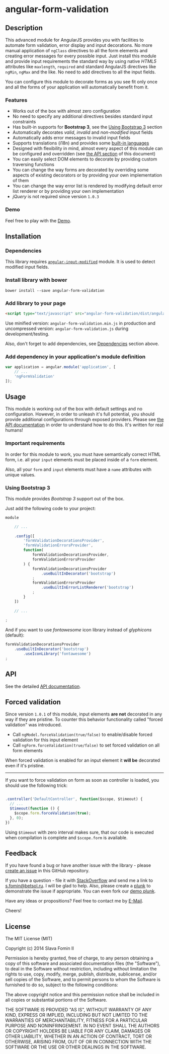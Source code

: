 # angular-form-validation

## Description

This advanced module for AngularJS provides you with facilities to automate form validation,
error display and input decorations. No more manual application of `ngClass` directives
to all the form elements and creating error messages for every possible input.
Just install this module and provide input requirements the standard way by using native *HTML5*
attributes like `maxlength`, `required` and standard AngularJS directives like `ngMin`, `ngMax`
and the like. No need to add directives to all the input fields.

You can configure this module to decorate forms as you see fit only once and all the forms of
your application will automatically benefit from it.

### Features

- Works out of the box with almost zero configuration
- No need to specify any additional directives besides standard input constraints
- Has built-in supports for **Bootstrap 3**, see the [Using Bootstrap 3](#using-bootstrap-3) section
- Automatically decorates *valid*, *invalid* and *non-modified* input fields
- Automatically adds error messages to invalid input fields
- Supports translations (i18n) and provides some [built-in languages][built-in-languages]
- Designed with flexibility in mind, almost every aspect of this module
  can be configured and overridden (see [the API section][docs-api] of this document)
- You can easily select DOM elements to decorate by providing custom traversing functions
- You can change the way forms are decorated by overriding some aspects of existing decorators or
  by providing your own implementation of them
- You can change the way error list is rendered by modifying default error list renderer or
  by providing your own implementation
- *jQuery* is not required since version `1.0.3`
  
### Demo

Feel free to play with the [Demo](http://plnkr.co/edit/dJs5Wye2WEy7T6gEEfIj?p=preview).

## Installation

### Dependencies

This library requires [`angular-input-modified`][github-input-modified] module.
It is used to detect modified input fields.

### Install library with bower

`bower install --save angular-form-validation`

### Add library to your page

``` html
<script type="text/javascript" src="angular-form-validation/dist/angular-form-validation.js"></script>
```

Use minified version: `angular-form-validation.min.js` in production
and uncompressed version: `angular-form-validation.js` during development/testing.

Also, don't forget to add dependencies, see [Dependencies](#dependencies) section above.

### Add dependency in your application's module definition

``` javascript
var application = angular.module('application', [
    // ...
    'ngFormValidation'
]);
```

## Usage

This module is working out of the box with default settings and no configuration.
However, in order to unleash it's full potential, you should provide additional
configurations through exposed providers. Please see [the API documentation][docs-api] in order
to understand how to do this. It's written for real humans!

### Important requirements

In order for this module to work, you must have semantically correct HTML form, i.e.
all your `input` elements must be placed inside of a `form` element.

Also, all your `form` and `input` elements must have a `name` attributes with unique values.

### Using Bootstrap 3

This module provides *Bootstrap 3* support out of the box.

Just add the following code to your project:

```JavaScript
module

    // ...
    
    .config([
        'formValidationDecorationsProvider',
        'formValidationErrorsProvider',
        function(
            formValidationDecorationsProvider,
            formValidationErrorsProvider
        ) {
            formValidationDecorationsProvider
                .useBuiltInDecorator('bootstrap')
            ;
            formValidationErrorsProvider
                .useBuiltInErrorListRenderer('bootstrap')
            ;
        }
    ])
    
    // ...
    
;
```

And if you want to use *fontawesome* icon library instead of *glyphicons* (default):

```JavaScript
formValidationDecorationsProvider
    .useBuiltInDecorator('bootstrap')
        .useIconLibrary('fontawesome')
;
```

## API

See the detailed [API documentation][docs-api].

## Forced validation

Since version `1.0.1` of this module, input elements **are not** decorated in any way if they are pristine.
To counter this behavior functionality called "forced validation" was introduced.

- Call `ngModel.forceValidation(true/false)` to enable/disable forced validation for this input element
- Call `ngForm.forceValidation(true/false)` to set forced validation on all form elements

When forced validation is enabled for an input element it **will be** decorated even if it's pristine.

---

If you want to force validation on form as soon as controller is loaded, you should use the following trick:

```javascript

.controller('DefaultController', function($scope, $timeout) {
  // ...
  $timeout(function () {
    $scope.form.forceValidation(true);
  }, 0);
})

```

Using `$timeout` with zero interval makes sure, that our code is executed when
compilation is complete and `$scope.form` is available.

## Feedback

If you have found a bug or have another issue with the library - please [create an issue][new-issue]
in this GitHub repository.

If you have a question - file it with [StackOverflow][so-ask] and send me a
link to [s.fomin@betsol.ru][email]. I will be glad to help.
Also, please create a [plunk][plunker] to demonstrate the issue if appropriate.
You can even fork our [demo plunk][demo].

Have any ideas or propositions? Feel free to contact me by [E-Mail][email].

Cheers!

## License

The MIT License (MIT)

Copyright (c) 2014 Slava Fomin II

Permission is hereby granted, free of charge, to any person obtaining a copy
of this software and associated documentation files (the "Software"), to deal
in the Software without restriction, including without limitation the rights
to use, copy, modify, merge, publish, distribute, sublicense, and/or sell
copies of the Software, and to permit persons to whom the Software is
furnished to do so, subject to the following conditions:

The above copyright notice and this permission notice shall be included in
all copies or substantial portions of the Software.

THE SOFTWARE IS PROVIDED "AS IS", WITHOUT WARRANTY OF ANY KIND, EXPRESS OR
IMPLIED, INCLUDING BUT NOT LIMITED TO THE WARRANTIES OF MERCHANTABILITY,
FITNESS FOR A PARTICULAR PURPOSE AND NONINFRINGEMENT. IN NO EVENT SHALL THE
AUTHORS OR COPYRIGHT HOLDERS BE LIABLE FOR ANY CLAIM, DAMAGES OR OTHER
LIABILITY, WHETHER IN AN ACTION OF CONTRACT, TORT OR OTHERWISE, ARISING FROM,
OUT OF OR IN CONNECTION WITH THE SOFTWARE OR THE USE OR OTHER DEALINGS IN
THE SOFTWARE.

[so-ask]: http://stackoverflow.com/questions/ask?tags=angularjs,javascript
[email]: mailto:s.fomin@betsol.ru
[plunker]: http://plnkr.co/
[github-input-modified]: //github.com/betsol/angular-input-modified
[docs-api]: docs/api.md
[demo]: http://plnkr.co/edit/dJs5Wye2WEy7T6gEEfIj?p=preview
[new-issue]: //github.com/betsol/angular-form-validation/issues/new
[built-in-languages]: docs/api/errors-provider.md#supported-languages
